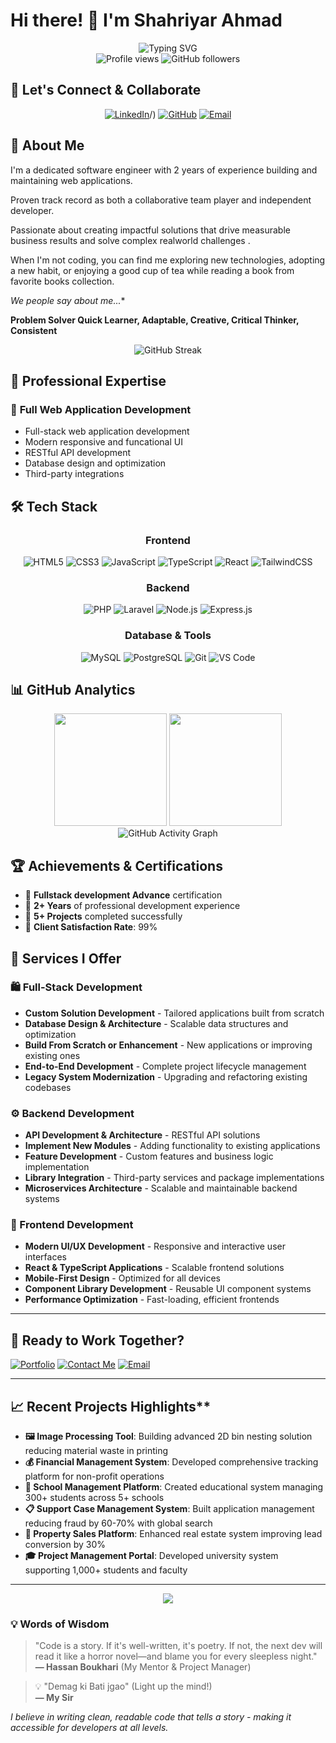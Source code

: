 # Hi there! 👋 I'm Shahriyar Ahmad

<div align="center">
  <img src="https://readme-typing-svg.herokuapp.com?font=Fira+Code&size=32&duration=2800&pause=2000&color=A855F7&center=true&vCenter=true&width=940&lines=⭐+Software+Engineer;Full+Stack+Developer;MERN+Stack+Developer;2%2B+Years+Experience" alt="Typing SVG" />
</div>

<div align="center">
  <img src="https://komarev.com/ghpvc/?username=Xhahriyar&label=Profile%20views&color=0e75b6&style=flat" alt="Profile views" />
  <img src="https://img.shields.io/github/followers/Xhahriyar?label=Followers&style=social" alt="GitHub followers" />
</div>

## 🤝 Let's Connect & Collaborate

<div align="center">

[![LinkedIn](https://img.shields.io/badge/LinkedIn-0077B5?style=for-the-badge&logo=linkedin&logoColor=white)](https://www.linkedin.com/in/shahriyar-ahmad-frontend-developer/)/)
[![GitHub](https://img.shields.io/badge/GitHub-100000?style=for-the-badge&logo=github&logoColor=white)](https://github.com/Xhahriyar/)
[![Email](https://img.shields.io/badge/Email-D14836?style=for-the-badge&logo=gmail&logoColor=white)](mailto:shahriyarahmad405@gmail.com)

</div>

## 🚀 About Me

I'm a dedicated software engineer with 2 years of experience building and maintaining web applications.

Proven track record as both a collaborative team player and independent developer.

Passionate about creating impactful solutions that drive measurable business results and solve complex realworld challenges .

When I'm not coding, you can find me exploring new technologies, adopting a new habit, or enjoying a good cup of tea while reading a book from favorite books collection.

*We people say about me...**

**Problem Solver
Quick Learner,
Adaptable,
Creative,
Critical Thinker,
Consistent**

<div align="center">
  <img src="https://github-readme-streak-stats.herokuapp.com/?user=salmanmani167&theme=radical&hide_border=true" alt="GitHub Streak" />
</div>

## 💼 Professional Expertise

### 🔧 **Full Web Application Development**
- Full-stack web application development
- Modern responsive and funcational UI
- RESTful API development
- Database design and optimization
- Third-party integrations

## 🛠️ Tech Stack

<div align="center">

### **Frontend**
![HTML5](https://img.shields.io/badge/HTML5-E34F26?style=for-the-badge&logo=html5&logoColor=white)
![CSS3](https://img.shields.io/badge/CSS3-1572B6?style=for-the-badge&logo=css3&logoColor=white)
![JavaScript](https://img.shields.io/badge/JavaScript-F7DF1E?style=for-the-badge&logo=javascript&logoColor=black)
![TypeScript](https://img.shields.io/badge/TypeScript-3178C6?style=for-the-badge&logo=typescript&logoColor=white)
![React](https://img.shields.io/badge/React-20232A?style=for-the-badge&logo=react&logoColor=61DAFB)
![TailwindCSS](https://img.shields.io/badge/Tailwind_CSS-38B2AC?style=for-the-badge&logo=tailwind-css&logoColor=white)

### **Backend**
![PHP](https://img.shields.io/badge/PHP-777BB4?style=for-the-badge&logo=php&logoColor=white)
![Laravel](https://img.shields.io/badge/Laravel-FF2D20?style=for-the-badge&logo=laravel&logoColor=white)
![Node.js](https://img.shields.io/badge/Node.js-43853D?style=for-the-badge&logo=node.js&logoColor=white)
![Express.js](https://img.shields.io/badge/Express.js-000000?style=for-the-badge&logo=express&logoColor=white)


### **Database & Tools**
![MySQL](https://img.shields.io/badge/MySQL-00000F?style=for-the-badge&logo=mysql&logoColor=white)
![PostgreSQL](https://img.shields.io/badge/PostgreSQL-316192?style=for-the-badge&logo=postgresql&logoColor=white)
![Git](https://img.shields.io/badge/Git-F05032?style=for-the-badge&logo=git&logoColor=white)
![VS Code](https://img.shields.io/badge/VS%20Code-007ACC?style=for-the-badge&logo=visual-studio-code&logoColor=white)

</div>

## 📊 GitHub Analytics

<div align="center">
  <img height="180em" src="https://github-readme-stats-sigma-five.vercel.app/api?username=Xhahriyar&show_icons=true&theme=radical&include_all_commits=true&count_private=true&cache_seconds=86400"/>
  <img height="180em" src="https://github-readme-stats-sigma-five.vercel.app/api/top-langs/?username=Xhahriyar&layout=compact&langs_count=8&theme=radical&cache_seconds=86400"/>
</div>

<div align="center">
  <img src="https://github-readme-activity-graph.vercel.app/graph?username=Xhahriyar&theme=react-dark&hide_border=true&custom_title=Contribution%20Activity" alt="GitHub Activity Graph" />
</div>

## 🏆 Achievements & Certifications


- 🥇 **Fullstack development Advance** certification
- 🚀 **2+ Years** of professional development experience
- 💼 **5+ Projects** completed successfully
- 🌟 **Client Satisfaction Rate**: 99%

## 🚀 Services I Offer

### 🛍️ Full-Stack Development
- **Custom Solution Development** - Tailored applications built from scratch
- **Database Design & Architecture** - Scalable data structures and optimization
- **Build From Scratch or Enhancement** - New applications or improving existing ones
- **End-to-End Development** - Complete project lifecycle management
- **Legacy System Modernization** - Upgrading and refactoring existing codebases

### ⚙️ Backend Development
- **API Development & Architecture** - RESTful API solutions
- **Implement New Modules** - Adding functionality to existing applications
- **Feature Development** - Custom features and business logic implementation
- **Library Integration** - Third-party services and package implementations
- **Microservices Architecture** - Scalable and maintainable backend systems

### 🎨 Frontend Development
- **Modern UI/UX Development** - Responsive and interactive user interfaces
- **React & TypeScript Applications** - Scalable frontend solutions
- **Mobile-First Design** - Optimized for all devices
- **Component Library Development** - Reusable UI component systems
- **Performance Optimization** - Fast-loading, efficient frontends

---

## 💼 Ready to Work Together?
[![Portfolio](https://img.shields.io/badge/View_Portfolio-FF6B6B?style=for-the-badge&logo=github-pages&logoColor=white)](https://yourportfolio.com)
[![Contact Me](https://img.shields.io/badge/Contact_Me-0077B5?style=for-the-badge&logo=linkedin&logoColor=white)](https://linkedin.com/in/yourprofile)
[![Email](https://img.shields.io/badge/Email-D14836?style=for-the-badge&logo=gmail&logoColor=white)](mailto:your.email@example.com)

---

## 📈 Recent Projects Highlights**

- **🖼️ Image Processing Tool**: Building advanced 2D bin nesting solution reducing material waste in printing
- **💰 Financial Management System**: Developed comprehensive tracking platform for non-profit operations
- **🏫 School Management Platform**: Created educational system managing 300+ students across 5+ schools
- **📋 Support Case Management System**: Built application management reducing fraud by 60-70% with global search
- **🏢 Property Sales Platform**: Enhanced real estate system improving lead conversion by 30%
- **🎓 Project Management Portal**: Developed university system supporting 1,000+ students and faculty

--- 

<div align="center">
  <img src="https://capsule-render.vercel.app/api?type=waving&color=gradient&height=100&section=footer&text=Thanks%20for%20visiting!&fontSize=16&fontAlignY=65&desc=Let's%20build%20something%20amazing%20together&descAlignY=51&descAlign=center" />
</div>

### 💡 Words of Wisdom
> "Code is a story. If it's well-written, it's poetry. If not, the next dev will read it like a horror novel—and blame you for every sleepless night."  
> **— Hassan Boukhari** (My Mentor & Project Manager)

> 💡 "Demag ki Bati jgao" (Light up the mind!)  
> **— My Sir**

*I believe in writing clean, readable code that tells a story - making it accessible for developers at all levels.*
